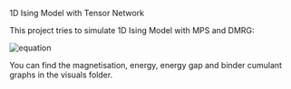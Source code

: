 
1D Ising Model with Tensor Network

This project tries to simulate 1D Ising Model with MPS and DMRG:

![equation](https://latex.codecogs.com/svg.image?H=-J\sum_{<ij>}S_i^z&space;S_j^z-h\sum_i&space;S^x_i&space;)

You can find the magnetisation, energy, energy gap and binder cumulant graphs 
in the visuals folder.

